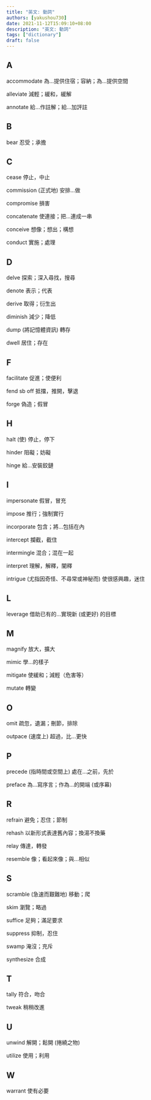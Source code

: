 ```yaml
---
title: "英文: 動詞"
authors: [yakushou730]
date: 2021-11-12T15:09:10+08:00
description: "英文: 動詞"
tags: ["dictionary"]
draft: false
---
```


## A
accommodate 為...提供住宿；容納；為...提供空間

alleviate 減輕；緩和，緩解

annotate 給...作註解；給...加評註

## B
bear 忍受；承擔

## C
cease 停止，中止

commission (正式地) 安排...做

compromise 損害

concatenate 使連接；把...連成一串

conceive 想像；想出；構想

conduct 實施；處理

## D
delve 探索；深入尋找，搜尋

denote 表示；代表

derive 取得；衍生出

diminish 減少；降低

dump (將記憶體資訊) 轉存

dwell 居住；存在

## F
facilitate 促進；使便利

fend sb off 抵擋，推開，擊退

forge 偽造；假冒

## H
halt (使) 停止，停下

hinder 阻礙；妨礙

hinge 給...安裝鉸鏈

## I
impersonate 假冒，冒充

impose 推行；強制實行

incorporate 包含；將…包括在內

intercept 攔截，截住

intermingle 混合；混在一起

interpret 理解，解釋，闡釋

intrigue (尤指因奇怪、不尋常或神秘而) 使很感興趣，迷住

## L
leverage 借助已有的...實現新 (或更好) 的目標

## M
magnify 放大，擴大

mimic 學...的樣子

mitigate 使緩和；減輕（危害等）

mutate 轉變

## O
omit 疏忽，遺漏；刪節，排除

outpace (速度上) 超過，比...更快

## P
precede (指時間或空間上) 處在...之前，先於

preface 為...寫序言；作為...的開端 (或序幕)

## R
refrain 避免；忍住；節制

rehash 以新形式表達舊內容；換湯不換藥

relay 傳達，轉發

resemble 像；看起來像；與...相似

## S
scramble (急速而艱難地) 移動；爬

skim 瀏覽；略過

suffice 足夠；滿足要求

suppress 抑制，忍住

swamp 淹沒；充斥

synthesize 合成

## T
tally 符合，吻合

tweak 稍稍改進

## U
unwind 解開；鬆開 (捲繞之物)

utilize 使用；利用

## W
warrant 使有必要

